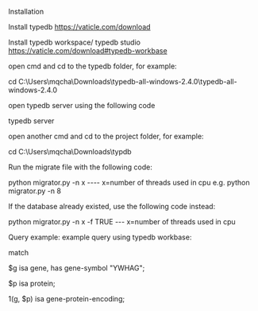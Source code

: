 Installation

Install typedb
https://vaticle.com/download 

Install typedb workspace/ typedb studio
https://vaticle.com/download#typedb-workbase

open cmd and cd to the typedb folder, for example:

cd C:\Users\mqcha\Downloads\typedb-all-windows-2.4.0\typedb-all-windows-2.4.0

open typedb server using the following code

typedb server

open another cmd and cd to the project folder, for example:

cd C:\Users\mqcha\Downloads\typdb

Run the migrate file with the following code:

python migrator.py -n x   ----  x=number of threads used in cpu
e.g.         python migrator.py -n 8

If the database already existed, use the following code instead:

python migrator.py -n x -f TRUE  --- x=number of threads used in cpu
 
 
Query example: 
example query using typedb workbase:

match

$g isa gene, has gene-symbol "YWHAG";

$p isa protein;

$1 ($g, $p) isa gene-protein-encoding;
 

